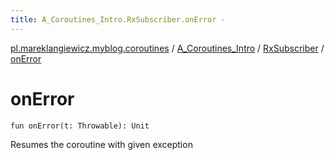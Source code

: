 ```yaml
---
title: A_Coroutines_Intro.RxSubscriber.onError - 
---
```


[pl.mareklangiewicz.myblog.coroutines](../../index.md) / [A_Coroutines_Intro](../index.md) / [RxSubscriber](index.md) / [onError](.)

# onError

`fun onError(t: Throwable): Unit`

Resumes the coroutine with given exception

